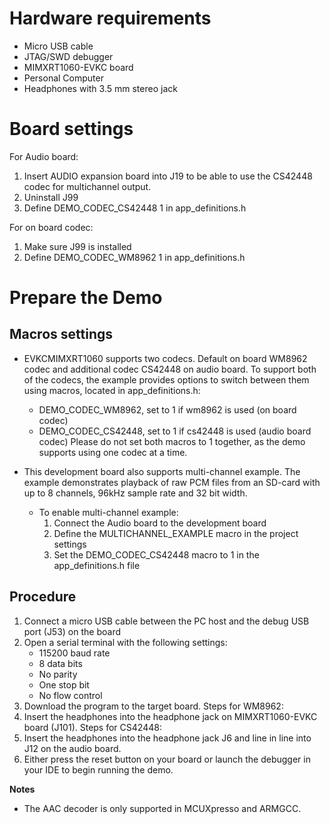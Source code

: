 Hardware requirements
=====================
- Micro USB cable
- JTAG/SWD debugger
- MIMXRT1060-EVKC board
- Personal Computer
- Headphones with 3.5 mm stereo jack

Board settings
==============
For Audio board:
1. Insert AUDIO expansion board into J19 to be able to use the CS42448 codec for multichannel
   output.
2. Uninstall J99
3. Define DEMO_CODEC_CS42448 1 in app_definitions.h

For on board codec:
1. Make sure J99 is installed
2. Define DEMO_CODEC_WM8962 1 in app_definitions.h

Prepare the Demo
================
## Macros settings
- EVKCMIMXRT1060 supports two codecs. Default on board WM8962 codec and additional
codec CS42448 on audio board. To support both of the codecs, the example provides options
to switch between them using macros, located in app_definitions.h:
    - DEMO_CODEC_WM8962, set to 1 if wm8962 is used (on board codec)
    - DEMO_CODEC_CS42448, set to 1 if cs42448 is used (audio board codec)
    Please do not set both macros to 1 together, as the demo supports using one codec at a time.

- This development board also supports multi-channel example. The example demonstrates playback
  of raw PCM files from an SD-card with up to 8 channels, 96kHz sample rate and 32 bit width.
    - To enable multi-channel example:
        1. Connect the Audio board to the development board
        2. Define the MULTICHANNEL_EXAMPLE macro in the project settings
        3. Set the DEMO_CODEC_CS42448 macro to 1 in the app_definitions.h file

## Procedure
1. Connect a micro USB cable between the PC host and the debug USB port (J53) on the board
2. Open a serial terminal with the following settings:
    - 115200 baud rate
    - 8 data bits
    - No parity
    - One stop bit
    - No flow control
3. Download the program to the target board.
Steps for WM8962:
4. Insert the headphones into the headphone jack on MIMXRT1060-EVKC board (J101).
Steps for CS42448:
4. Insert the headphones into the headphone jack J6 and line in line into J12 on the audio board.
5. Either press the reset button on your board or launch the debugger in your IDE to begin
   running the demo.

**Notes**
- The AAC decoder is only supported in MCUXpresso and ARMGCC.
